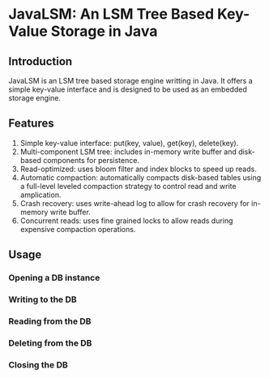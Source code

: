 # JavaLSM: An LSM Tree Based Key-Value Storage in Java

## Introduction
JavaLSM is an LSM tree based storage engine writting in Java. It offers a simple key-value interface and is designed to be used as an embedded storage engine.  

## Features
1. Simple key-value interface: put(key, value), get(key), delete(key).
2. Multi-component LSM tree: includes in-memory write buffer and disk-based components for persistence.
3. Read-optimized: uses bloom filter and index blocks to speed up reads.
4. Automatic compaction: automatically compacts disk-based tables using a full-level leveled compaction strategy to control read and write amplication.
5. Crash recovery: uses write-ahead log to allow for crash recovery for in-memory write buffer.
6. Concurrent reads: uses fine grained locks to allow reads during expensive compaction operations.

## Usage
### Opening a DB instance

### Writing to the DB

### Reading from the DB

### Deleting from the DB

### Closing the DB
